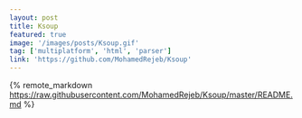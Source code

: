 ```yaml
---
layout: post
title: Ksoup
featured: true
image: '/images/posts/Ksoup.gif'
tag: ['multiplatform', 'html', 'parser']
link: 'https://github.com/MohamedRejeb/Ksoup'
---
```


{% remote_markdown https://raw.githubusercontent.com/MohamedRejeb/Ksoup/master/README.md %}
